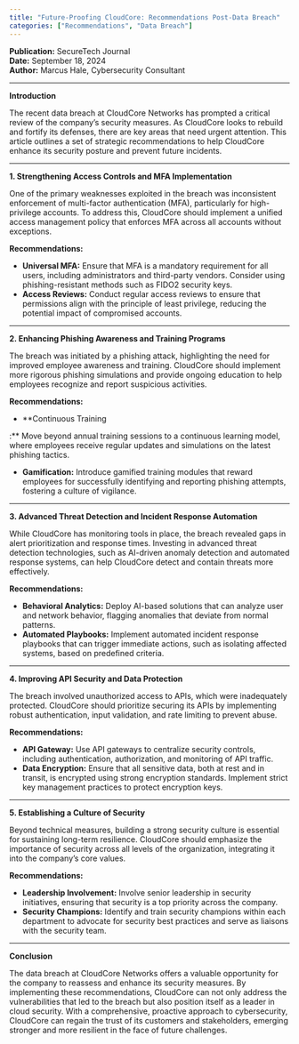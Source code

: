 ```yaml
---
title: "Future-Proofing CloudCore: Recommendations Post-Data Breach"
categories: ["Recommendations", "Data Breach"]
---
```


**Publication:** SecureTech Journal  
**Date:** September 18, 2024  
**Author:** Marcus Hale, Cybersecurity Consultant

---

**Introduction**

The recent data breach at CloudCore Networks has prompted a critical review of the company’s security measures. As CloudCore looks to rebuild and fortify its defenses, there are key areas that need urgent attention. This article outlines a set of strategic recommendations to help CloudCore enhance its security posture and prevent future incidents.

---

**1. Strengthening Access Controls and MFA Implementation**

One of the primary weaknesses exploited in the breach was inconsistent enforcement of multi-factor authentication (MFA), particularly for high-privilege accounts. To address this, CloudCore should implement a unified access management policy that enforces MFA across all accounts without exceptions.

**Recommendations:**
- **Universal MFA:** Ensure that MFA is a mandatory requirement for all users, including administrators and third-party vendors. Consider using phishing-resistant methods such as FIDO2 security keys.
- **Access Reviews:** Conduct regular access reviews to ensure that permissions align with the principle of least privilege, reducing the potential impact of compromised accounts.

---

**2. Enhancing Phishing Awareness and Training Programs**

The breach was initiated by a phishing attack, highlighting the need for improved employee awareness and training. CloudCore should implement more rigorous phishing simulations and provide ongoing education to help employees recognize and report suspicious activities.

**Recommendations:**
- **Continuous Training

:** Move beyond annual training sessions to a continuous learning model, where employees receive regular updates and simulations on the latest phishing tactics.
- **Gamification:** Introduce gamified training modules that reward employees for successfully identifying and reporting phishing attempts, fostering a culture of vigilance.

---

**3. Advanced Threat Detection and Incident Response Automation**

While CloudCore has monitoring tools in place, the breach revealed gaps in alert prioritization and response times. Investing in advanced threat detection technologies, such as AI-driven anomaly detection and automated response systems, can help CloudCore detect and contain threats more effectively.

**Recommendations:**
- **Behavioral Analytics:** Deploy AI-based solutions that can analyze user and network behavior, flagging anomalies that deviate from normal patterns.
- **Automated Playbooks:** Implement automated incident response playbooks that can trigger immediate actions, such as isolating affected systems, based on predefined criteria.

---

**4. Improving API Security and Data Protection**

The breach involved unauthorized access to APIs, which were inadequately protected. CloudCore should prioritize securing its APIs by implementing robust authentication, input validation, and rate limiting to prevent abuse.

**Recommendations:**
- **API Gateway:** Use API gateways to centralize security controls, including authentication, authorization, and monitoring of API traffic.
- **Data Encryption:** Ensure that all sensitive data, both at rest and in transit, is encrypted using strong encryption standards. Implement strict key management practices to protect encryption keys.

---

**5. Establishing a Culture of Security**

Beyond technical measures, building a strong security culture is essential for sustaining long-term resilience. CloudCore should emphasize the importance of security across all levels of the organization, integrating it into the company’s core values.

**Recommendations:**
- **Leadership Involvement:** Involve senior leadership in security initiatives, ensuring that security is a top priority across the company.
- **Security Champions:** Identify and train security champions within each department to advocate for security best practices and serve as liaisons with the security team.

---

**Conclusion**

The data breach at CloudCore Networks offers a valuable opportunity for the company to reassess and enhance its security measures. By implementing these recommendations, CloudCore can not only address the vulnerabilities that led to the breach but also position itself as a leader in cloud security. With a comprehensive, proactive approach to cybersecurity, CloudCore can regain the trust of its customers and stakeholders, emerging stronger and more resilient in the face of future challenges.